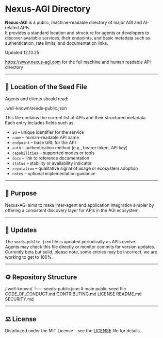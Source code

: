 # Nexus-AGI Directory

**Nexus-AGI** is a public, machine-readable directory of major AGI and AI-related APIs.  
It provides a standard location and structure for agents or developers to discover available services, their endpoints, and basic metadata such as authentication, rate limits, and documentation links.

Updated 12.10.25

https://www.nexus-agi.com for the full machine and human readable API directory

---

## 📍 Location of the Seed File

Agents and clients should read:

.well-known/seeds-public.json


This file contains the current list of APIs and their structured metadata.  
Each entry includes fields such as:

- `id` – unique identifier for the service  
- `name` – human-readable API name  
- `endpoint` – base URL for the API  
- `auth` – authentication method (e.g., bearer token, API key)  
- `capabilities` – supported modes or tools  
- `docs` – link to reference documentation  
- `status` – stability or availability indicator  
- `reputation` – qualitative signal of usage or ecosystem adoption  
- `notes` – optional implementation guidance

---

## 🧭 Purpose

Nexus-AGI aims to make inter-agent and application integration simpler by offering a consistent discovery layer for APIs in the AGI ecosystem.

---

## 🔄 Updates

The `seeds-public.json` file is updated periodically as APIs evolve.  
Agents may check this file directly or monitor commits for version updates.
Currently beta but solid, please note, some entries may be incorrect, we are working to get to 100%.

---

## ⚙️ Repository Structure

/.well-known/
└── seeds-public.json # main public seed file
CODE_OF_CONDUCT.md
CONTRIBUTING.md
LICENSE
README.md
SECURITY.md


---

## ⚖️ License

Distributed under the MIT License – see the [LICENSE](LICENSE) file for details.
